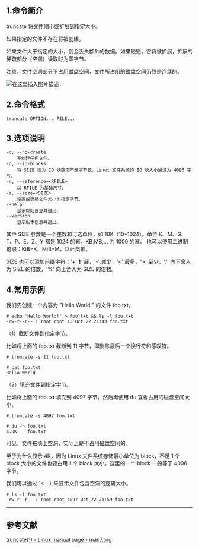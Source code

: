 ## 1.命令简介
truncate 将文件缩小或扩展到指定大小。

如果指定的文件不存在将被创建。

如果文件大于指定的大小，则会丢失额外的数据。如果较短，它将被扩展，扩展的稀疏部分（空洞）读取时为零字节。

注意，文件空洞部分不占用磁盘空间，文件所占用的磁盘空间仍然是连续的。

![在这里插入图片描述](https://img-blog.csdnimg.cn/21477614c8124b8282ca1b3b80a8b11e.png)
## 2.命令格式
```shell
truncate OPTION... FILE...
```
## 3.选项说明
```shell
-c, --no-create
	不创建任何文件。
-o, --io-blocks
	将 SIZE 视为 IO 块数而不是字节数。Linux 文件系统的 IO 块大小通过为 4096 字节。
-r, --reference=<RFILE>
	以 RFILE 为基础尺寸。
-s, --size=<SIZE>
	设置或调整文件大小为指定字节。
--help
	显示帮助信息并退出。
--version
	显示版本信息并退出。
```
其中 SIZE 参数是一个整数和可选单位，如 10K（10*1024）。单位 K、M、G、T、P、E、Z、Y 都是 1024 的幂。KB,MB,... 为 1000 的幂。 也可以使用二进制前缀：KiB=K，MiB=M，以此类推。

SIZE 也可以添加前缀字符：'+' 扩展，'-' 减少，'<' 最多，'>' 至少，'/' 向下舍入为 SIZE 的倍数，'%' 向上舍入为 SIZE 的倍数。

## 4.常用示例
我们先创建一个内容为 "Hello World!" 的文件 foo.txt。
```shell
# echo 'Hello World!' > foo.txt && ls -l foo.txt
-rw-r--r-- 1 root root 13 Oct 22 21:43 foo.txt
```
（1）截断文件到指定字节。

比如将上面的 foo.txt 截断到 11 字节，即删除最后一个换行符和感叹符。
```shell
# truncate -s 11 foo.txt

# cat foo.txt
Hello World
```

（2）填充文件到指定字节。

比如将上面的 foo.txt 填充到 4097 字节，然后再使用 du 查看占用的磁盘空间大小。
```shell
# truncate -s 4097 foo.txt

# du -h foo.txt
4.0K	foo.txt
```
可见，文件被填上空洞，实际上是不占用磁盘空间的。

至于为什么显示 4K，因为 Linux 文件系统存储最小单位为 block，不足 1 个 block 大小的文件也要占用 1 个 block 大小。这里的一个 block 一般等于 4096 字节。

我们可以通过 `ls -l` 来显示文件包含空洞的逻辑大小。
```shell
# ls -l foo.txt
-rw-r--r-- 1 root root 4097 Oct 22 21:59 foo.txt
```

---
## 参考文献
[truncate(1) - Linux manual page - man7.org](https://man7.org/linux/man-pages/man1/truncate.1.html)

<Vssue title="truncate" />